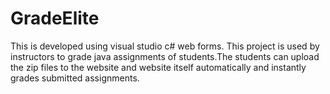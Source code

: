 # GradeElite
This is developed using visual studio c# web forms. This project is used by instructors to grade java assignments of students.The students can upload the zip files to the website and website itself automatically and instantly grades submitted assignments. 
